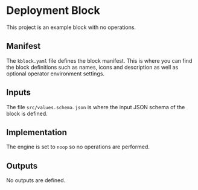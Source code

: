 # Deployment Block

This project is an example block with no operations.

## Manifest

The `kblock.yaml` file defines the block manifest. This is where you can find the block definitions
such as names, icons and description as well as optional operator environment settings.

## Inputs

The file `src/values.schema.json` is where the input JSON schema of the block is defined.

## Implementation

The engine is set to `noop` so no operations are performed.

## Outputs

No outputs are defined.
